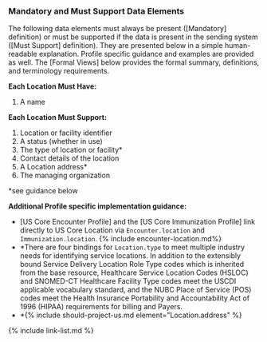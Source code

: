 
### Mandatory and Must Support Data Elements


The following data elements must always be present ([Mandatory] definition) or must be supported if the data is present in the sending system ([Must Support] definition). They are presented below in a simple human-readable explanation. Profile specific guidance and examples are provided as well. The [Formal Views] below provides the formal summary, definitions, and terminology requirements.  

**Each Location Must Have:**

1. A name

**Each Location Must Support:**

1. Location or facility identifier
2. A status (whether in use)
3. The type of location or facility*
4. Contact details of the location
5. A Location address*
6. The managing organization

*see guidance below

**Additional Profile specific implementation guidance:**


* [US Core Encounter Profile] and the [US Core Immunization Profile] link directly to US Core Location via `Encounter.location` and `Immunization.location`.
{% include encounter-location.md%}
* *There are four bindings for `Location.type` to meet multiple industry needs for identifying service locations. In addition to the extensibly bound Service Delivery Location Role Type codes which is inherited from the base resource, Healthcare Service Location Codes (HSLOC) and SNOMED-CT Healthcare Facility Type codes meet the USCDI applicable vocabulary standard, and the NUBC Place of Service (POS) codes meet the Health Insurance Portability and Accountability Act of 1996 (HIPAA) requirements for billing and Payers.
* *{% include should-project-us.md element="Location.address" %}

{% include link-list.md %}
